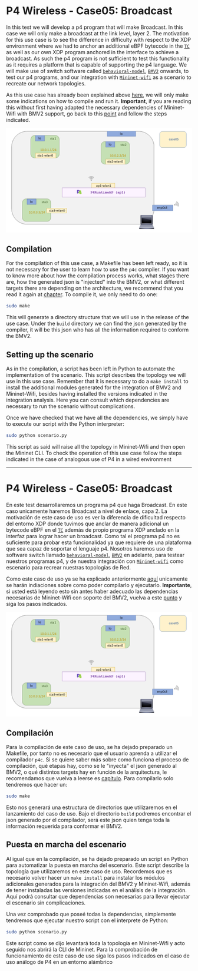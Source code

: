 # P4 Wireless - Case05: Broadcast

In this test we will develop a p4 program that will make Broadcast. In this case we will only make a broadcast at the link level, layer 2. The motivation for this use case is to see the difference in difficulty with respect to the XDP environment where we had to anchor an additional eBPF bytecode in the [``TC``](http://man7.org/linux/man-pages/man8/tc.8.html) as well as our own XDP program anchored in the interface to achieve a broadcast. As such the p4 program is not sufficient to test this functionality as it requires a platform that is capable of supporting the p4 language. We will make use of switch software called [``behavioral-model``](https://github.com/p4lang/behavioral-model), [``BMV2``](https://github.com/p4lang/behavioral-model) onwards, to test our p4 programs, and our integration with [``Mininet-wifi``](https://github.com/davidcawork/mininet-wifi/tree/be2b9977f7c7630cc9d4b0d909cf4f8476c353d6) as a scenario to recreate our network topologies. 

As this use case has already been explained above [here](https://github.com/davidcawork/TFG/tree/master/src/use_cases/p4/case01), we will only make some indications on how to compile and run it. **Important**, if you are reading this without first having adapted the necessary dependencies of Mininet-Wifi with BMV2 support, go back to this [point](https://github.com/davidcawork/TFG/tree/master/src/use_cases/p4-wireless#puesta-en-marcha-del-mininet-wifi-modificado) and follow the steps indicated. 


![scenario](../../../../img/use_cases/p4-wireless/case05/scenario.png)


## Compilation 

For the compilation of this use case, a Makefile has been left ready, so it is not necessary for the user to learn how to use the `p4c` compiler. If you want to know more about how the compilation process works, what stages there are, how the generated json is "injected" into the BMV2, or what different targets there are depending on the architecture, we recommend that you read it again at [chapter](https://github.com/davidcawork/TFG/tree/master/src/use_cases/p4/case01#compilaci%C3%B3n). To compile it, we only need to do one:

```bash
sudo make
```

This will generate a directory structure that we will use in the release of the use case. Under the `build` directory we can find the json generated by the compiler, it will be this json who has all the information required to conform the BMV2.


## Setting up the scenario

As in the compilation, a script has been left in Python to automate the implementation of the scenario. This script describes the topology we will use in this use case. Remember that it is necessary to do a `make install` to install the additional modules generated for the integration of BMV2 and Mininet-Wifi, besides having installed the versions indicated in the integration analysis. Here you can consult which dependencies are necessary to run the scenario without complications. 

Once we have checked that we have all the dependencies, we simply have to execute our script with the Python interpreter:

```bash
sudo python scenario.py
```

This script as said will raise all the topology in Mininet-Wifi and then open the Mininet CLI. To check the operation of this use case follow the steps indicated in the case of analogous use of P4 in a wired environment



---


  # P4 Wireless - Case05: Broadcast

En este test desarrollaremos un programa p4 que haga Broadcast. En este caso unicamente haremos Broadcast a nivel de enlace, capa 2. La motivación de este caso de uso es ver la diferencia de dificultad respecto del entorno XDP donde tuvimos que anclar de manera adicional un bytecode eBPF en el [``TC``](http://man7.org/linux/man-pages/man8/tc.8.html) además de propio programa XDP anclado en la interfaz para lograr hacer un broadcast. Como tal el programa p4 no es suficiente para probar esta funcionalidad ya que requiere de una plataforma que sea capaz de soportar el lenguaje p4. Nosotros haremos uso de software switch llamado [``behavioral-model``](https://github.com/p4lang/behavioral-model), [``BMV2``](https://github.com/p4lang/behavioral-model) en adelante, para testear nuestros programas p4, y de nuestra integración con [``Mininet-wifi``](https://github.com/davidcawork/mininet-wifi/tree/be2b9977f7c7630cc9d4b0d909cf4f8476c353d6) como escenario para recrear nuestras topologías de Red. 

Como este caso de uso ya se ha explicado anteriormente [aquí](https://github.com/davidcawork/TFG/tree/master/src/use_cases/p4/case01) unicamente se harán indiaciones sobre como poder compilarlo y ejecutarlo. **Importante**, si usted está leyendo esto sin antes haber adecuado las dependencias necesarias de Mininet-Wifi con soporte del BMV2, vuelva a este [punto](https://github.com/davidcawork/TFG/tree/master/src/use_cases/p4-wireless#puesta-en-marcha-del-mininet-wifi-modificado) y siga los pasos indicados. 


![scenario](../../../../img/use_cases/p4-wireless/case05/scenario.png)


## Compilación 

Para la compilación de este caso de uso, se ha dejado preparado un Makefile, por tanto no es necesario que el usuario aprenda a utilizar el compilador `p4c`. Si se quiere saber más sobre como funciona el proceso de compilación, qué etapas hay, como se le "inyecta" el json generado al BMV2, o qué distintos targets hay en función de la arquitectura, le recomendamos que vuelva a leerse es [capitulo](https://github.com/davidcawork/TFG/tree/master/src/use_cases/p4/case01#compilaci%C3%B3n). Para compilarlo solo tendremos que hacer un:

```bash
sudo make
```

Esto nos generará una estructura de directorios que utilizaremos en el lanzamiento del caso de uso. Bajo el directorio `build` podremos encontrar el json generado por el compilador, será este json quien tenga toda la información requerida para conformar el BMV2.


## Puesta en marcha del escenario

Al igual que en la compilación, se ha dejado preparado un script en Python para automatizar la puesta en marcha del escenario. Este script describe la topología que utilizaremos en este caso de uso. Recordemos que es necesario volver hacer un `make install` para instalar los módulos adicionales generados para la integración del BMV2 y Mininet-Wifi, además de tener instaladas las versiones indicadas en el análisis de la integración. Aquí podrá consultar que dependencias son necesarias para llevar ejecutar el escenario sin complicaciones. 

Una vez comprobado que poseé todas la dependencias, simplemente tendremos que ejecutar nuestro script con el interprete de Python:

```bash
sudo python scenario.py
```

Este script como se dijo levantará toda la topología en Mininet-Wifi y acto seguido nos abrirá la CLI de Mininet. Para la comprobación de funcionamiento de este caso de uso siga los pasos indicados en el caso de uso análogo de P4 en un entorno alámbrico
